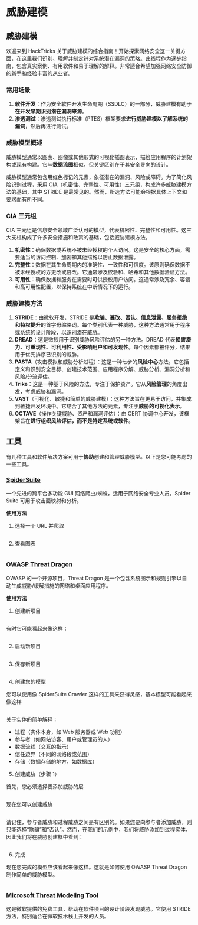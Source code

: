 # 威胁建模


## 威胁建模

欢迎来到 HackTricks 关于威胁建模的综合指南！开始探索网络安全这一关键方面，在这里我们识别、理解并制定针对系统潜在漏洞的策略。此线程作为逐步指南，包含真实案例、有用软件和易于理解的解释。非常适合希望加强网络安全防御的新手和经验丰富的从业者。

### 常用场景

1. **软件开发**：作为安全软件开发生命周期（SSDLC）的一部分，威胁建模有助于**在开发早期识别潜在漏洞来源**。
2. **渗透测试**：渗透测试执行标准（PTES）框架要求**进行威胁建模以了解系统的漏洞**，然后再进行测试。

### 威胁模型概述

威胁模型通常以图表、图像或其他形式的可视化插图表示，描绘应用程序的计划架构或现有构建。它与**数据流图**相似，但关键区别在于其安全导向的设计。

威胁模型通常包含用红色标记的元素，象征潜在的漏洞、风险或障碍。为了简化风险识别过程，采用 CIA（机密性、完整性、可用性）三元组，构成许多威胁建模方法的基础，其中 STRIDE 是最常见的。然而，所选方法可能会根据具体上下文和要求而有所不同。

### CIA 三元组

CIA 三元组是信息安全领域广泛认可的模型，代表机密性、完整性和可用性。这三大支柱构成了许多安全措施和政策的基础，包括威胁建模方法。

1. **机密性**：确保数据或系统不被未经授权的个人访问。这是安全的核心方面，需要适当的访问控制、加密和其他措施以防止数据泄露。
2. **完整性**：数据在其生命周期内的准确性、一致性和可信度。该原则确保数据不被未经授权的方更改或篡改。它通常涉及校验和、哈希和其他数据验证方法。
3. **可用性**：确保数据和服务在需要时可供授权用户访问。这通常涉及冗余、容错和高可用性配置，以保持系统在中断情况下的运行。

### 威胁建模方法

1. **STRIDE**：由微软开发，STRIDE 是**欺骗、篡改、否认、信息泄露、服务拒绝和特权提升**的首字母缩略词。每个类别代表一种威胁，这种方法通常用于程序或系统的设计阶段，以识别潜在威胁。
2. **DREAD**：这是微软用于识别威胁风险评估的另一种方法。DREAD 代表**损害潜力、可重现性、可利用性、受影响用户和可发现性**。每个因素都被评分，结果用于优先排序已识别的威胁。
3. **PASTA**（攻击模拟和威胁分析过程）：这是一种七步的**风险中心**方法。它包括定义和识别安全目标、创建技术范围、应用程序分解、威胁分析、漏洞分析和风险/分流评估。
4. **Trike**：这是一种基于风险的方法，专注于保护资产。它从**风险管理**的角度出发，考虑威胁和漏洞。
5. **VAST**（可视化、敏捷和简单的威胁建模）：这种方法旨在更易于访问，并集成到敏捷开发环境中。它结合了其他方法的元素，专注于**威胁的可视化表示**。
6. **OCTAVE**（操作关键威胁、资产和漏洞评估）：由 CERT 协调中心开发，该框架旨在**进行组织风险评估，而不是特定系统或软件**。

## 工具

有几种工具和软件解决方案可用于**协助**创建和管理威胁模型。以下是您可能考虑的一些工具。

### [SpiderSuite](https://github.com/3nock/SpiderSuite)

一个先进的跨平台多功能 GUI 网络爬虫/蜘蛛，适用于网络安全专业人员。Spider Suite 可用于攻击面映射和分析。

**使用方法**

1. 选择一个 URL 并爬取

<figure><img src="../.gitbook/assets/threatmodel_spidersuite_1.png" alt=""><figcaption></figcaption></figure>

2. 查看图表

<figure><img src="../.gitbook/assets/threatmodel_spidersuite_2.png" alt=""><figcaption></figcaption></figure>

### [OWASP Threat Dragon](https://github.com/OWASP/threat-dragon/releases)

OWASP 的一个开源项目，Threat Dragon 是一个包含系统图示和规则引擎以自动生成威胁/缓解措施的网络和桌面应用程序。

**使用方法**

1. 创建新项目

<figure><img src="../.gitbook/assets/create_new_project_1.jpg" alt=""><figcaption></figcaption></figure>

有时它可能看起来像这样：

<figure><img src="../.gitbook/assets/1_threatmodel_create_project.jpg" alt=""><figcaption></figcaption></figure>

2. 启动新项目

<figure><img src="../.gitbook/assets/launch_new_project_2.jpg" alt=""><figcaption></figcaption></figure>

3. 保存新项目

<figure><img src="../.gitbook/assets/save_new_project.jpg" alt=""><figcaption></figcaption></figure>

4. 创建您的模型

您可以使用像 SpiderSuite Crawler 这样的工具来获得灵感，基本模型可能看起来像这样

<figure><img src="../.gitbook/assets/0_basic_threat_model.jpg" alt=""><figcaption></figcaption></figure>

关于实体的简单解释：

* 过程（实体本身，如 Web 服务器或 Web 功能）
* 参与者（如网站访客、用户或管理员的人）
* 数据流线（交互的指示）
* 信任边界（不同的网络段或范围）
* 存储（数据存储的地方，如数据库）

5. 创建威胁（步骤 1）

首先，您必须选择要添加威胁的层

<figure><img src="../.gitbook/assets/3_threatmodel_chose-threat-layer.jpg" alt=""><figcaption></figcaption></figure>

现在您可以创建威胁

<figure><img src="../.gitbook/assets/4_threatmodel_create-threat.jpg" alt=""><figcaption></figcaption></figure>

请记住，参与者威胁和过程威胁之间是有区别的。如果您要向参与者添加威胁，则只能选择“欺骗”和“否认”。然而，在我们的示例中，我们将威胁添加到过程实体，因此我们将在威胁创建框中看到：

<figure><img src="../.gitbook/assets/2_threatmodel_type-option.jpg" alt=""><figcaption></figcaption></figure>

6. 完成

现在您完成的模型应该看起来像这样。这就是如何使用 OWASP Threat Dragon 制作简单的威胁模型。

<figure><img src="../.gitbook/assets/threat_model_finished.jpg" alt=""><figcaption></figcaption></figure>

### [Microsoft Threat Modeling Tool](https://aka.ms/threatmodelingtool)

这是微软提供的免费工具，帮助在软件项目的设计阶段发现威胁。它使用 STRIDE 方法，特别适合在微软技术栈上开发的人员。
